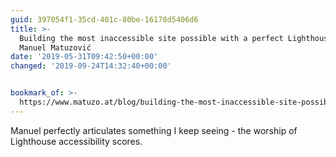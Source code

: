 ```yaml
---
guid: 397054f1-35cd-401c-80be-16178d5406d6
title: >-
  Building the most inaccessible site possible with a perfect Lighthouse score -
  Manuel Matuzović
date: '2019-05-31T09:42:50+00:00'
changed: '2019-09-24T14:32:40+00:00'


bookmark_of: >-
  https://www.matuzo.at/blog/building-the-most-inaccessible-site-possible-with-a-perfect-lighthouse-score/
---
```


Manuel perfectly articulates something I keep seeing - the worship of Lighthouse accessibility scores. 
